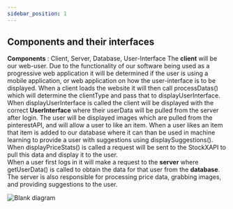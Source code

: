 ```yaml
---
sidebar_position: 1
---
```





## Components and their interfaces


**Components** : Client, Server, Database, User-Interface
The **client** will be our web-user.  Due to the functionality of our software being used as a progressive web application it will be determined if the user is using a mobile application, or web application on how the user-interface is to be displayed.  When a client loads the website it will then call processDatas() which will determine the clientType and pass that to displayUserInterface.  
When displayUserInterface is called the client will be displayed with the correct **UserInterface** where their userData will be pulled from the server after login.  The user will be displayed images which are pulled from the pinterestAPI, and will allow a user to like an item.  When a user likes an item that item is added to our database where it can than be used in machine learning to provide a user with suggestions using displaySuggestions().  When displayPriceStats() is called a request will be sent to the StockXAPI to pull this data and display it to the user.  
When a user first logs in it will make a request to the **server** where getUserData() is called to obtain the data for that user from the **database**.  The server is also responsible for processing price data, grabbing images, and providing suggestions to the user.  

![Blank diagram](https://user-images.githubusercontent.com/89498580/192659599-5811a552-537f-4d47-81b0-d8c7803ed1e7.png)





